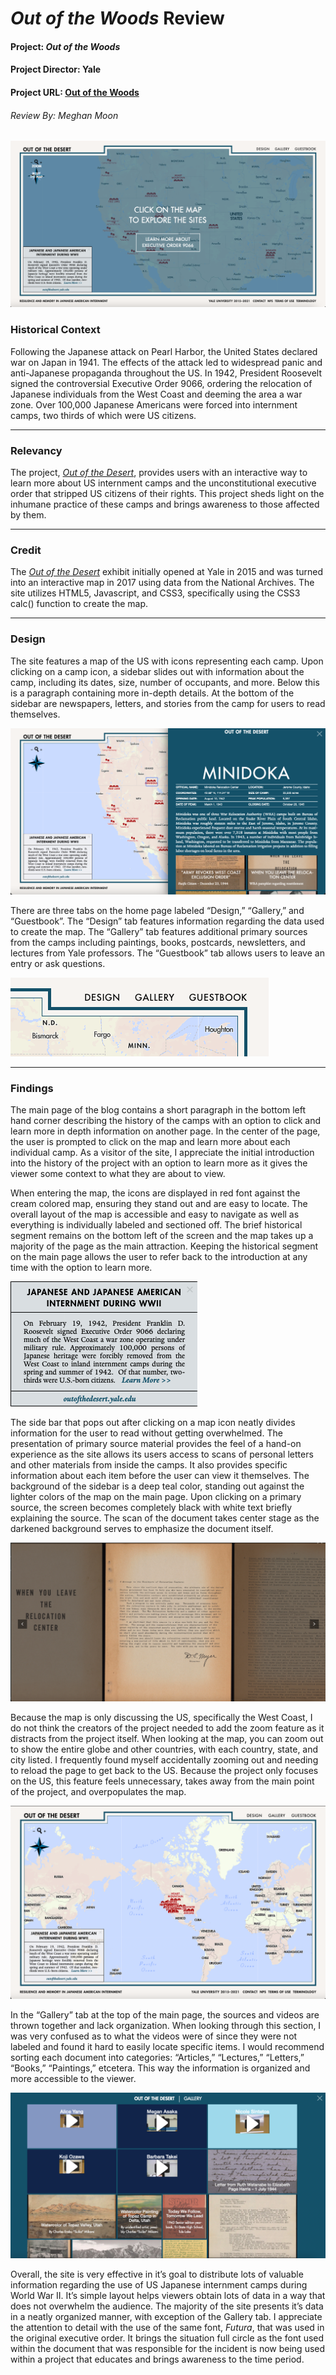 # _Out of the Woods_ Review
#### Project: _Out of the Woods_
#### Project Director: Yale
#### Project URL: [Out of the Woods](https://outofthedesert.yale.edu)
###### Review By: Meghan Moon
![Main Page](https://github.com/MMoon2/MMoon2/blob/f2adb4ed48d1c4c5fe73a405f44192161be41262/images/Main%20Page.png)
  
### Historical Context
Following the Japanese attack on Pearl Harbor, the United States declared war on Japan in 1941. The effects of the attack led to widespread panic and anti-Japanese propaganda throughout the US. In 1942, President Roosevelt signed the controversial Executive Order 9066, ordering the relocation of Japanese individuals from the West Coast and deeming the area a war zone. Over 100,000 Japanese Americans were forced into internment camps, two thirds of which were US citizens.
* * *
  
### Relevancy
The project, [_Out of the Desert_](https://outofthedesert.yale.edu), provides users with an interactive way to learn more about US internment camps and the unconstitutional executive order that stripped US citizens of their rights. This project sheds light on the inhumane practice of these camps and brings awareness to those affected by them.
* * *
  
### Credit
The [_Out of the Desert_](https://outofthedesert.yale.edu) exhibit initially opened at Yale in 2015 and was turned into an interactive map in 2017 using data from the National Archives. The site utilizes HTML5, Javascript, and CSS3, specifically using the CSS3 calc() function to create the map.
* * *
  
### Design
The site features a map of the US with icons representing each camp. Upon clicking on a camp icon, a sidebar slides out with information about the camp, including its dates, size, number of occupants, and more. Below this is a paragraph containing more in-depth details. At the bottom of the sidebar are newspapers, letters, and stories from the camp for users to read themselves.  
  
![Side Bar](https://github.com/MMoon2/MMoon2/blob/268fb86b65c747bb5f29130279f799292e725f3e/images/Sidebar.png)

There are three tabs on the home page labeled “Design,” “Gallery,” and “Guestbook”. The “Design” tab features information regarding the data used to create the map. The “Gallery” tab features additional primary sources from the camps including paintings, books, postcards, newsletters, and lectures from Yale professors. The “Guestbook” tab allows users to leave an entry or ask questions.  
  
![Menu Tabs](https://github.com/MMoon2/MMoon2/blob/9da27eadd785dca983a8b016faea5b98be8ac99c/images/tabs.png)
* * *
  
### Findings
The main page of the blog contains a short paragraph in the bottom left hand corner describing the history of the camps with an option to click and learn more in depth information on another page. In the center of the page, the user is prompted to click on the map and learn more about each individual camp. As a visitor of the site, I appreciate the initial introduction into the history of the project with an option to learn more as it gives the viewer some context to what they are about to view.  
  
When entering the map, the icons are displayed in red font against the cream colored map, ensuring they stand out and are easy to locate. The overall layout of the map is accessible and easy to navigate as well as everything is individually labeled and sectioned off. The brief historical segment remains on the bottom left of the screen and the map takes up a majority of the page as the main attraction. Keeping the historical segment on the main page allows the user to refer back to the introduction at any time with the option to learn more.  
  
![Historical Info Box](https://github.com/MMoon2/MMoon2/blob/5f9c2d74359e571f07e1cebd76f885fcfbbd3afe/images/Background%20Info.png)
  
The side bar that pops out after clicking on a map icon neatly divides information for the user to read without getting overwhelmed. The presentation of primary source material provides the feel of a hand-on experience as the site allows its users access to scans of personal letters and other materials from inside the camps. It also provides specific information about each item before the user can view it themselves. The background of the sidebar is a deep teal color, standing out against the lighter colors of the map on the main page. Upon clicking on a primary source, the screen becomes completely black with white text briefly explaining the source. The scan of the document takes center stage as the darkened background serves to emphasize the document itself. 
  
![Primary Source](https://github.com/MMoon2/MMoon2/blob/5f9c2d74359e571f07e1cebd76f885fcfbbd3afe/images/Primary%20Source.png)
  
Because the map is only discussing the US, specifically the West Coast, I do not think the creators of the project needed to add the zoom feature as it distracts from the project itself. When looking at the map, you can zoom out to show the entire globe and other countries, with each country, state, and city listed. I frequently found myself accidentally zooming out and needing to reload the page to get back to the US. Because the project only focuses on the US, this feature feels unnecessary, takes away from the main point of the project, and overpopulates the map.  
  
![Entire Map](https://github.com/MMoon2/MMoon2/blob/f936b75942c367c5f01f361c0321b3b0d49312b2/images/Entire%20Map.png)
  
In the “Gallery” tab at the top of the main page, the sources and videos are thrown together and lack organization. When looking through this section, I was very confused as to what the videos were of since they were not labeled and found it hard to easily locate specific items. I would recommend sorting each document into categories: “Articles,” “Lectures,” “Letters,” “Books,” “Paintings,” etcetera. This way the information is organized and more accessible to the viewer.  
  
![Gallery Tab](https://github.com/MMoon2/MMoon2/blob/268fb86b65c747bb5f29130279f799292e725f3e/images/Gallery.png)
  
Overall, the site is very effective in it’s goal to distribute lots of valuable information regarding the use of US Japanese internment camps during World War II. It’s simple layout helps viewers obtain lots of data in a way that does not overwhelm the audience. The majority of the site presents it’s data in a neatly organized manner, with exception of the Gallery tab. I appreciate the attention to detail with the use of the same font, _Futura_, that was used in the original executive order. It brings the situation full circle as the font used within the document that was responsible for the incident is now being used within a project that educates and brings awareness to the time period.
